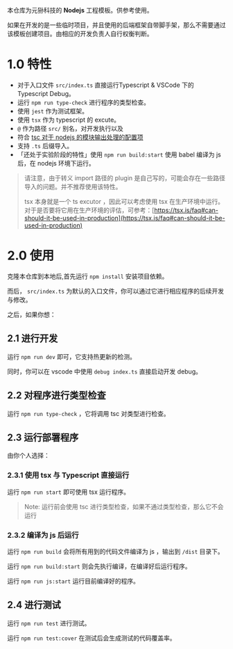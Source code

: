 本仓库为元狲科技的 **Nodejs** 工程模板。供参考使用。

如果在开发的是一些临时项目，并且使用的后端框架自带脚手架，那么不需要通过该模板创建项目。由相应的开发负责人自行权衡判断。

# 1.0 特性

- 对于入口文件 `src/index.ts` 直接运行Typescript & VSCode 下的 Typescript Debug。
- 运行 `npm run type-check` 进行程序的类型检查。
- 使用 `jest` 作为测试框架。
- 使用 `tsx` 作为 typescript 的 excute。
- `@` 作为路径 `src/` 别名，对开发执行以及
- 符合 [tsc 对于 nodejs 的模块输出处理的配置项](https://www.typescriptlang.org/docs/handbook/modules/theory.html#the-module-output-format)
- 支持 `.ts` 后缀导入。
- 「还处于实验阶段的特性」使用 `npm run build:start` 使用 babel 编译为 js 后，在 nodejs 环境下运行。

> 请注意，由于转义 import 路径的 plugin 是自己写的，可能会存在一些路径导入的问题。并不推荐使用该特性。
>
> tsx 本身就是一个 ts excutor ，因此可以考虑使用 tsx 在生产环境中运行。对于是否要将它用在生产环境的评估，可参考：[https://tsx.is/faq#can-should-it-be-used-in-production](https://tsx.is/faq#can-should-it-be-used-in-production)

# 2.0 使用

克隆本仓库到本地后,首先运行 `npm install` 安装项目依赖。

而后， `src/index.ts` 为默认的入口文件，你可以通过它进行相应程序的后续开发与修改。

之后，如果你想：

## 2.1 进行开发

运行 `npm run dev` 即可，它支持热更新的检测。

同时，你可以在 vscode 中使用 `debug index.ts` 直接启动开发 debug。

## 2.2 对程序进行类型检查

运行 `npm run type-check` ，它将调用 tsc 对类型进行检查。

## 2.3 运行部署程序

由你个人选择：

### 2.3.1 使用 tsx 与 Typescript 直接运行

运行 `npm run start` 即可使用 tsx 运行程序。

> Note: 运行前会使用 tsc 进行类型检查，如果不通过类型检查，那么它不会运行

### 2.3.2 编译为 js 后运行

运行 `npm run build` 会将所有用到的代码文件编译为 js ，输出到 `/dist` 目录下。

运行 `npm run build:start` 则会先执行编译，在编译好后运行程序。

运行 `npm run js:start` 运行目前编译好的程序。

## 2.4 进行测试

运行 `npm run test` 进行测试。

运行 `npm run test:cover` 在测试后会生成测试的代码覆盖率。 





